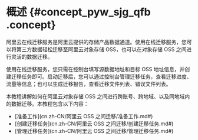# 概述 {#concept_pyw_sjg_qfb .concept}

阿里云在线迁移服务是阿里云提供的存储产品数据通道。使用在线迁移服务，您可以将第三方数据轻松迁移至阿里云对象存储 OSS，也可以在对象存储 OSS 之间进行灵活的数据迁移。

使用在线迁移服务，您只需在控制台填写源数据地址和目标 OSS 地址信息，并创建迁移任务即可。启动迁移后，您可以通过控制台管理迁移任务，查看迁移进度、流量等信息；也可以生成迁移报告，查看迁移文件列表、错误文件列表。

本教程讲解如何在阿里云对象存储 OSS 之间进行跨账号、跨地域、以及同地域内的数据迁移。本教程包含以下内容：

-   [准备工作](cn.zh-CN/阿里云 OSS 之间迁移/准备工作.md#)
-   [创建迁移任务](cn.zh-CN/阿里云 OSS 之间迁移/创建迁移任务.md#)
-   [管理迁移任务](cn.zh-CN/阿里云 OSS 之间迁移/管理迁移任务.md#)

